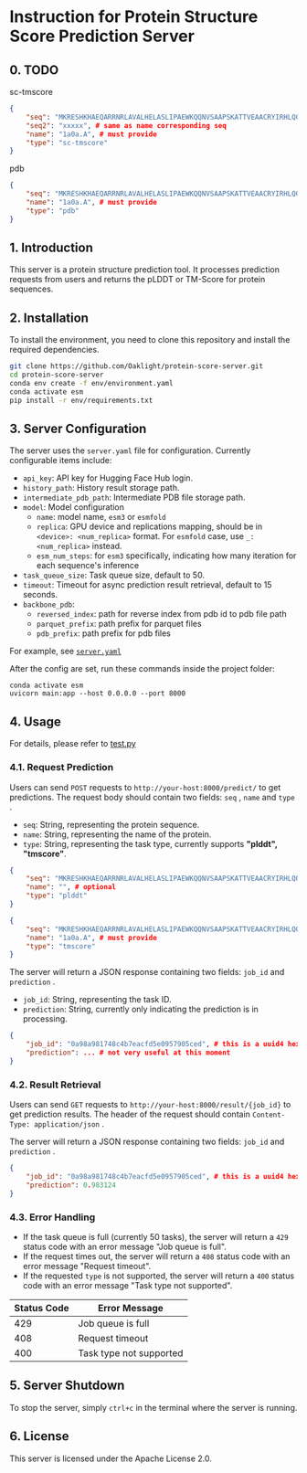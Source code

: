 # Instruction for Protein Structure Score Prediction Server

## 0. TODO

sc-tmscore

```json
{
    "seq": "MKRESHKHAEQARRNRLAVALHELASLIPAEWKQQNVSAAPSKATTVEAACRYIRHLQQNGST",
    "seq2": "xxxxx", # same as name corresponding seq
    "name": "1a0a.A", # must provide
    "type": "sc-tmscore"
}
```

pdb

```json
{
    "seq": "MKRESHKHAEQARRNRLAVALHELASLIPAEWKQQNVSAAPSKATTVEAACRYIRHLQQNGST",
    "name": "1a0a.A", # must provide
    "type": "pdb"
}
```

## 1. Introduction

This server is a protein structure prediction tool. It processes prediction requests from users and returns the pLDDT or TM-Score for protein sequences.

## 2. Installation

To install the environment, you need to clone this repository and install the required dependencies.

```bash
git clone https://github.com/Oaklight/protein-score-server.git
cd protein-score-server
conda env create -f env/environment.yaml
conda activate esm
pip install -r env/requirements.txt
```

## 3. Server Configuration

The server uses the `server.yaml` file for configuration. Currently configurable items include:

* `api_key`: API key for Hugging Face Hub login.
* `history_path`: History result storage path.
* `intermediate_pdb_path`: Intermediate PDB file storage path.
* `model`: Model configuration
    - `name`: model name, `esm3` or `esmfold`
    - `replica`: GPU device and replications mapping, should be in `<device>: <num_replica>` format. For `esmfold` case, use `_: <num_replica>` instead.
    - `esm_num_steps`: for `esm3` specifically, indicating how many iteration for each sequence's inference
* `task_queue_size`: Task queue size, default to 50.
* `timeout`: Timeout for async prediction result retrieval, default to 15 seconds.
* `backbone_pdb`:
    - `reversed_index`: path for reverse index from pdb id to pdb file path
    - `parquet_prefix`: path prefix for parquet files
    - `pdb_prefix`: path prefix for pdb files

For example, see [ `server.yaml` ](./server.yaml)

After the config are set, run these commands inside the project folder:

```shell
conda activate esm
uvicorn main:app --host 0.0.0.0 --port 8000
```

## 4. Usage

For details, please refer to [test.py](./test.py)

### 4.1. Request Prediction

Users can send `POST` requests to `http://your-host:8000/predict/` to get predictions. The request body should contain two fields: `seq` , `name` and `type` .

* `seq`: String, representing the protein sequence.
* `name`: String, representing the name of the protein.
* `type`: String, representing the task type, currently supports **"plddt", "tmscore"**.

```json
{
    "seq": "MKRESHKHAEQARRNRLAVALHELASLIPAEWKQQNVSAAPSKATTVEAACRYIRHLQQNGST",
    "name": "", # optional
    "type": "plddt"
}
```

```json
{
    "seq": "MKRESHKHAEQARRNRLAVALHELASLIPAEWKQQNVSAAPSKATTVEAACRYIRHLQQNGST",
    "name": "1a0a.A", # must provide
    "type": "tmscore"
}
```

The server will return a JSON response containing two fields: `job_id` and `prediction` .

* `job_id`: String, representing the task ID.
* `prediction`: String, currently only indicating the prediction is in processing.

```json
{
    "job_id": "0a98a981748c4b7eacfd5e0957905ced", # this is a uuid4 hex string
    "prediction": ... # not very useful at this moment
}
```

### 4.2. Result Retrieval

Users can send `GET` requests to `http://your-host:8000/result/{job_id}` to get prediction results. The header of the request should contain `Content-Type: application/json` .

The server will return a JSON response containing two fields: `job_id` and `prediction` .

```json
{
    "job_id": "0a98a981748c4b7eacfd5e0957905ced", # this is a uuid4 hex string
    "prediction": 0.983124
}
```

### 4.3. Error Handling

* If the task queue is full (currently 50 tasks), the server will return a `429` status code with an error message "Job queue is full".
* If the request times out, the server will return a `408` status code with an error message "Request timeout".
* If the requested `type` is not supported, the server will return a `400` status code with an error message "Task type not supported".

| Status Code | Error Message |
| --- | --- |
| 429 | Job queue is full |
| 408 | Request timeout |
| 400 | Task type not supported |

## 5. Server Shutdown

To stop the server, simply `ctrl+c` in the terminal where the server is running.

## 6. License

This server is licensed under the Apache License 2.0.
